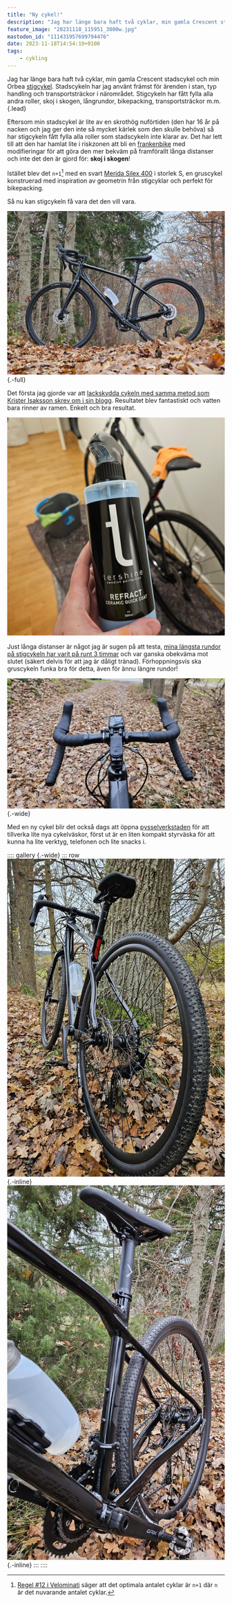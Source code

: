 ```yaml
---
title: "Ny cykel!"
description: "Jag har länge bara haft två cyklar, min gamla Crescent stadscykel och min Orbea stigcykel. Stadscykeln har jag använt främst för ärenden i stan, typ handling och transportsträckor i närområdet. Stigcykeln har fått fylla alla andra roller, skoj i skogen, långrundor, bikepacking, transportsträckor m.m."
feature_image: "20231118_115951_3000w.jpg"
mastodon_id: "111431957699794476"
date: 2023-11-18T14:54:19+0100
tags:
    - cykling
---
```


Jag har länge bara haft två cyklar, min gamla Crescent stadscykel och min Orbea [stigcykel][Orbea Laufey - Vintercykling]. Stadscykeln har jag använt främst för ärenden i stan, typ handling och transportsträckor i närområdet. Stigcykeln har fått fylla alla andra roller, skoj i skogen, långrundor, bikepacking, transportsträckor m.m.{.lead}

Eftersom min stadscykel är lite av en skrothög nuförtiden (den har 16 år på nacken och jag ger den inte så mycket kärlek som den skulle behöva) så har stigcykeln fått fylla alla roller som stadscykeln inte klarar av. Det har lett till att den har hamlat lite i riskzonen att bli en [frankenbike][/r/frankenbike] med modifieringar för att göra den mer bekväm på framförallt långa distanser och inte det den är gjord för: **skoj i skogen**!

Istället blev det `n+1`[^1] med en svart [Merida Silex 400] i storlek S, en gruscykel konstruerad med inspiration av geometrin från stigcyklar och perfekt för bikepacking.

Så nu kan stigcykeln få vara det den vill vara.

![En svart gruscykel av modellen Merida Silex som står i profil på en väg](20231118_115705_3000w.jpg "Merida Silex 400 i storlek S"){.-full}

Det första jag gjorde var att [lackskydda cykeln med samma metod som Krister Isaksson skrev om i sin blogg][Kristers blogg - Lackskydd]. Resultatet blev fantastiskt och vatten bara rinner av ramen. Enkelt och bra resultat.

![En förpackning Tershine Refract lackskydd med en cykel i bakgrunden ur fokus.](20231116_195830.jpg)

Just långa distanser är något jag är sugen på att testa, [mina längsta rundor på stigcykeln har varit på runt 3 timmar][Strava - 6985802857] och var ganska obekväma mot slutet (säkert delvis för att jag är dåligt tränad). Förhoppningsvis ska gruscykeln funka bra för detta, även för ännu längre rundor!

![Styret på en svart gruscykel. Styret är av typen bockstyre och har en cykeldator monterad på ett fäste som sticker ut lite framför styret.](20231118_115936_3000w.jpg){.-wide}

Med en ny cykel blir det också dags att öppna [pysselverkstaden](/diy/) för att tillverka lite nya cykelväskor, först ut är en liten kompakt styrväska för att kunna ha lite verktyg, telefonen och lite snacks i.

:::: gallery {.-wide}
::: row
![En svart gruscykel sett bakifrån från sidan. Den står lutad mot ett träd och är skinande svart. Reflexer i form av klistermärken sitter på skärmen och det sitter en vattenflaska monterad i ramen.](20231118_120009_3000w.jpg){.-inline}
![Bakhjulet och sittstolpen på en svart gruscykel sett bakifrån från sidan.](20231118_120001_3000w.jpg){.-inline}
:::
::::

[^1]: [Regel #12 i Velominati][The Rules] säger att det optimala antalet cyklar är `n+1` där `n` är det nuvarande antalet cyklar.


[The Rules]: https://www.velominati.com/#the-rules
[Merida Silex 400]: https://www.merida-bikes.com/sv-se/bike/3119-4115/silex-400
[/r/frankenbike]: https://old.reddit.com/r/Frankenbike/
[Orbea Laufey - Vintercykling]: /2021/05/17/en-vinter-pa-cykel/
[Kristers blogg - Lackskydd]: https://cykelmagasinet.se/lackskyddar-cykeln/
[Strava - 6985802857]: https://www.strava.com/activities/6985802857
